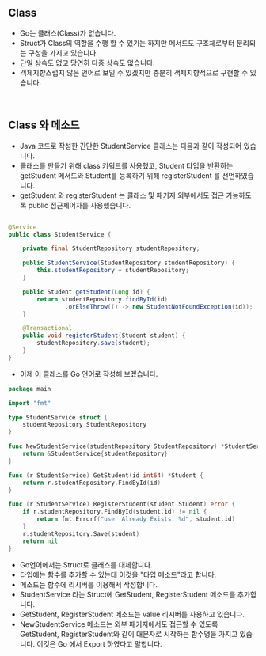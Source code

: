 ## Class
* Go는 클래스(Class)가 없습니다.
* Struct가 Class의 역할을 수행 할 수 있기는 하지만 메서드도 구조체로부터 분리되는 구성을 가지고 있습니다.
* 단일 상속도 없고 당연히 다중 상속도 없습니다.
* 객체지향스럽지 않은 언어로 보일 수 있겠지만 충분히 객체지향적으로 구현할 수 있습니다.

<br />

## Class 와 메소드
* Java 코드로 작성한 간단한 StudentService 클래스는 다음과 같이 작성되어 있습니다.
* 클래스를 만들기 위해 class 키워드를 사용했고, Student 타입을 반환하는 getStudent 메서드와 Student를 등록하기 위해 registerStudent 를 선언하였습니다. 
* getStudent 와 registerStudent 는 클래스 및 패키지 외부에서도 접근 가능하도록 public 접근제어자를 사용했습니다.
```java

@Service
public class StudentService {

    private final StudentRepository studentRepository;

    public StudentService(StudentRepository studentRepository) {
        this.studentRepository = studentRepository;
    }

    public Student getStudent(Long id) {
        return studentRepository.findById(id)
                .orElseThrow(() -> new StudentNotFoundException(id));
    }

    @Transactional
    public void registerStudent(Student student) {
        studentRepository.save(student);
    }
}

```
* 이제 이 클래스를 Go 언어로 작성해 보겠습니다.
```go
package main

import "fmt"

type StudentService struct {
    studentRepository StudentRepository
}

func NewStudentService(studentRepository StudentRepository) *StudentService {
    return &StudentService{studentRepository}
}

func (r StudentService) GetStudent(id int64) *Student {
    return r.studentRepository.FindById(id)
}

func (r StudentService) RegisterStudent(student Student) error {
    if r.studentRepository.FindById(student.id) != nil {
        return fmt.Errorf("user Already Exists: %d", student.id)
    }
    r.studentRepository.Save(student)
    return nil
}
```
* Go언어에서는 Struct로 클래스를 대체합니다. 
* 타입에는 함수를 추가할 수 있는데 이것을 "타입 메소드"라고 합니다. 
* 메소드는 함수에 리시버를 이용해서 작성합니다.
* StudentService 라는 Struct에 GetStudent, RegisterStudent 메소드를 추가합니다.
* GetStudent, RegisterStudent 메소드는 value 리시버를 사용하고 있습니다.
* NewStudentService 메소드는 외부 패키지에서도 접근할 수 있도록 GetStudent, RegisterStudent와 같이 대문자로 시작하는 함수명을 가지고 있습니다. 이것은 Go 에서 Export 하였다고 말합니다.
